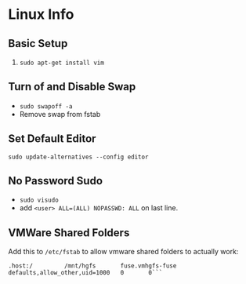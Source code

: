 # Linux Info

## Basic Setup
1. `sudo apt-get install vim`

## Turn of and Disable Swap
* `sudo swapoff -a`
* Remove swap from fstab

## Set Default Editor
`sudo update-alternatives --config editor`

## No Password Sudo
* `sudo visudo`
* add `<user> ALL=(ALL) NOPASSWD: ALL` on last line.

## VMWare Shared Folders
Add this to `/etc/fstab` to allow vmware shared folders to actually work:
```# Allow VMWare Shared Folders to work:
.host:/         /mnt/hgfs       fuse.vmhgfs-fuse        defaults,allow_other,uid=1000   0       0```
